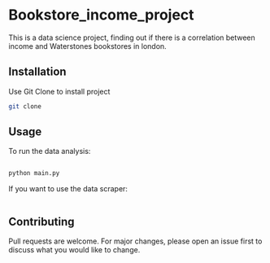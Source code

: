 # Bookstore_income_project

This is a data science project, finding out if there is a correlation between income and Waterstones bookstores in london.

## Installation

Use Git Clone to install project

```bash
git clone 
```

## Usage
To run the data analysis:

```python

python main.py
```
If you want to use the data scraper:
```python


```

## Contributing
Pull requests are welcome. For major changes, please open an issue first to discuss what you would like to change.

